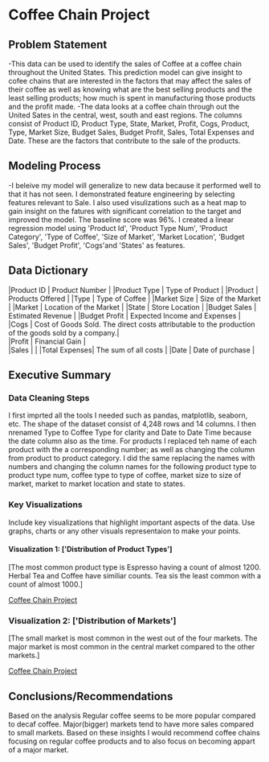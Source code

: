 # Coffee Chain Project

## Problem Statement 
-This data can be used to identify the sales of Coffee at a coffee chain throughout the United States. This prediction model can give insight to cofee chains that are interested in the factors that may affect the sales of their coffee as well as knowing what are the best selling products and the least selling products; how much is spent in manufacturing those products and the profit made. 
-The data looks at a coffee chain through out the United Sates in the central, west, south and east regions. The columns consist of Product ID, Product Type, State, Market, Profit, Cogs, Product, Type, Market Size, Budget Sales, Budget Profit, Sales, Total Expenses and Date. These are the factors that contribute to the sale of the products. 

## Modeling Process
-I beleive my model will generalize to new data because it performed well to that it has not seen. I demonstrated feature engineering by selecting features relevant to Sale. I also used visulizations such as a heat map to gain insight on the fatures with significant correlation to the target and improved the model. The baseline score was 96%. I created a linear regression model using 'Product Id', 'Product Type Num', 'Product Category', 'Type of Coffee', 'Size of Market', 'Market Location', 'Budget Sales', 'Budget Profit', 'Cogs'and 'States' as features.

## Data Dictionary
|Product ID    | Product Number                                                                                     | 
|Product Type  | Type of Product                                                                                    |
|Product       | Products Offered                                                                                   | 
|Type          | Type of Coffee                                                                                     |
|Market Size   | Size of the Market                                                                                 |
|Market        | Location of the Market                                                                             |
|State         | Store Location                                                                                     |
|Budget Sales  | Estimated Revenue                                                                                  |
|Budget Profit | Expected Income and Expenses                                                                       |
|Cogs          | Cost of Goods Sold. The direct costs attributable to the production of the goods sold by a company.|  
|Profit        | Financial Gain                                                                                     |                                                                                   
|Sales         |                                                                                                    |
|Total Expenses| The sum of all costs                                                                               |
|Date          | Date of purchase                                                                                   |

## Executive Summary

### Data Cleaning Steps
I first imprted all the tools I needed such as pandas, matplotlib, seaborn, etc. The shape of the dataset consist of 4,248 rows and 14 columns. I then nrenamed Type to Coffee Type for clarity and Date to Date Time because  the date column also as the time. For products I replaced teh name of each product with the a corresponding number; as well as changing the column from product to product category. I did the same replacing the names with numbers and changing the column names for the following product type to product type num, coffee type to type of coffee, market size to size of market, market to market location and state to states.

### Key Visualizations
Include key visualizations that highlight important aspects of the data. Use graphs, charts or any other visuals representaion to make your points. 

#### Visualization 1: ['Distribution of Product Types']
[The most common product type is Espresso having a count of almost 1200. Herbal Tea and Coffee have similiar counts. Tea sis the least common with a count of almost 1000.]

[Coffee Chain Project](Visualizations/countplot1.png)

### Visualization 2: ['Distribution of Markets']
[The small market is most common in the west out of the four markets. The major market is most common in the central market compared to the other markets.]

[Coffee Chain Project](Visualizations/countplot2.png)

## Conclusions/Recommendations
Based on the analysis Regular coffee seems to be more popular compared to decaf coffee. Major(bigger) markets tend to have more sales compared to small markets. Based on these insights I would recommend coffee chains focusing on regular coffee products and to also focus on becoming appart of a major market. 






